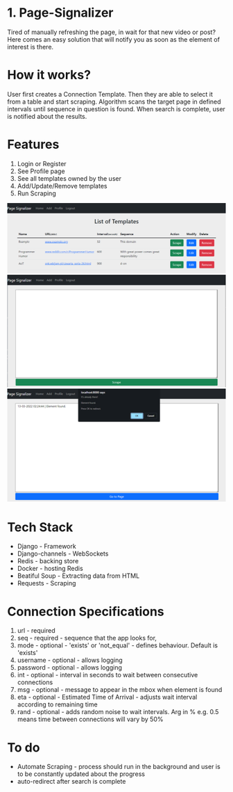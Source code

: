 
# 1. Page-Signalizer
Tired of manually refreshing the page, in wait for that new video or post? Here comes an easy solution that will notify you as soon as the element of interest is there. 


<h1> How it works? </h1>
<p>User first creates a Connection Template. Then they are able to select it from a table and start scraping. Algorithm scans the target page in defined intervals until sequence in question is found. When search is complete, user is notified about the results.</p>

<h1> Features </h1>
<ol>
<li>Login or Register</li>
<li>See Profile page</li>
<li>See all templates owned by the user</li>
<li>Add/Update/Remove templates</li>
<li>Run Scraping</li>
</ol>

![Home Page](page_signalizer/media/readme_pictures/home.PNG)
![Scrape-Start](page_signalizer/media/readme_pictures/scrape.PNG)
![Scrape-Succcess](page_signalizer/media/readme_pictures/success.PNG)

<h1> Tech Stack </h1>
<ul>
<li>Django - Framework</li>
<li>Django-channels - WebSockets</li>
<li>Redis - backing store</li>
<li>Docker - hosting Redis</li>
<li>Beatiful Soup - Extracting data from HTML</li>
<li>Requests - Scraping</li>
</ul>

<h1>Connection Specifications </h1>
<ol>
  <li>url - required  </li>
  <li>seq - required - sequence that the app looks for,  </li>
  <li>mode - optional -  'exists' or 'not_equal' - defines behaviour. Default is 'exists'</li>
  <li>username - optional -  allows logging</li>
  <li>password - optional -  allows logging</li>
  <li>int - optional -  interval in seconds to wait between consecutive connections </li>
  <li>msg - optional -  message to appear in the mbox when element is found</li>
  <li>eta - optional -  Estimated Time of Arrival - adjusts wait interval according to remaining time</li>
  <li>rand - optional - adds random noise to wait intervals. Arg in % e.g. 0.5 means time between connections will vary by 50%</li>
</ol>

<h1>To do</h1>
<ul>
<li>Automate Scraping - process should run in the background and user is to be constantly updated about the progress</li>
<li>auto-redirect after search is complete</li>
</ul>
